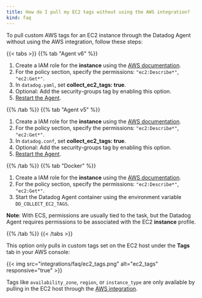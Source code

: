 ```yaml
---
title: How do I pull my EC2 tags without using the AWS integration?
kind: faq
---
```


To pull custom AWS tags for an EC2 instance through the Datadog Agent without using the AWS integration, follow these steps:

{{< tabs >}}
{{% tab "Agent v6" %}}

1. Create a IAM role for the **instance** using the [AWS documentation][1].
2. For the policy section, specify the permissions: `"ec2:Describe*"`, `"ec2:Get*"`.
3. In `datadog.yaml`, set **collect_ec2_tags: true**.
4. Optional: Add the security-groups tag by enabling this option.
5. [Restart the Agent][2].


[1]: http://docs.aws.amazon.com/AWSEC2/latest/UserGuide/iam-roles-for-amazon-ec2.html
[2]: /agent/guide/agent-commands/#restart-the-agent
{{% /tab %}}
{{% tab "Agent v5" %}}

1. Create a IAM role for the **instance** using the [AWS documentation][1].
2. For the policy section, specify the permissions: `"ec2:Describe*"`, `"ec2:Get*"`.
3. In `datadog.conf`, set **collect_ec2_tags: true**.
4. Optional: Add the security-groups tag by enabling this option.
5. [Restart the Agent][2].


[1]: http://docs.aws.amazon.com/AWSEC2/latest/UserGuide/iam-roles-for-amazon-ec2.html
[2]: /agent/guide/agent-commands/?tab=agentv5#restart-the-agent
{{% /tab %}}
{{% tab "Docker" %}}

1. Create a IAM role for the **instance** using the [AWS documentation][1].
2. For the policy section, specify the permissions: `"ec2:Describe*"`, `"ec2:Get*"`.
3. Start the Datadog Agent container using the environment variable `DD_COLLECT_EC2_TAGS`.

**Note**: With ECS, permissions are usually tied to the task, but the Datadog Agent requires permissions to be associated with the EC2 **instance** profile.

[1]: http://docs.aws.amazon.com/AWSEC2/latest/UserGuide/iam-roles-for-amazon-ec2.html
{{% /tab %}}
{{< /tabs >}}

This option only pulls in custom tags set on the EC2 host under the **Tags** tab in your AWS console:

{{< img src="integrations/faq/ec2_tags.png" alt="ec2_tags" responsive="true" >}}

Tags like `availability_zone`, `region`, or `instance_type` are only available by pulling in the EC2 host through the [AWS integration][1].

[1]: /integrations/amazon_web_services/?tab=allpermissions
